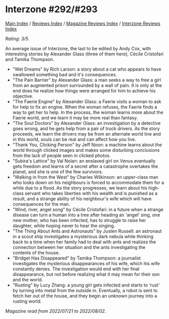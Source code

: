 # Interzone #292/#293

[Main Index](../../../README.md) / [Reviews Index](../../README.md) / [Magazine Reviews Index](../README.md) / [Interzone Reviews Index](README.md)

*Rating: 3/5.*

An average issue of Interzone, the last to be edited by Andy Cox, with interesting stories by Alexander Glass (three of them here), Cécile Cristofari and Tamika Thompson.

- "Wet Dreams" by Rich Larson: a story about a cat who appears to have swallowed something bad and it's consequences.
- "The Pain Barrier" by Alexander Glass: a man seeks a way to free a girl from an augmented prison surrounded by a wall of pain. It is only at the end does he realize how things were arranged for him to achieve his objective.
- "The Faerie Engine" by Alexander Glass: a Faerie visits a woman to ask for help to fix an engine. When the woman refuses, the Faerie finds a way to get her to help. In the process, the woman learns more about the Faerie world, and we learn it may be more real than fantasy.
- "The Soul Doctors" by Alexander Glass: an investigation by a detective goes wrong, and he gets help from a pair of truck drivers. As the story proceeds, we learn the drivers may be from an alternate world line and in this world, souls can be real and can affect how you live.
- "Thank You, Clicking Person" by Jeff Noon: a machine learns about the world through clicked images and makes some disturbing conclusions from the lack of people seen in clicked photos.
- "Subira's Lattice" by Val Nolan: an enslaved girl on Venus eventually gets freedom and learns of a secret after a catastrophe overtakes the planet, and she is one of the few survivors.
- "Walking in from the West" by Charles Wilkinson: an upper-class man who looks down on his neighbours is forced to accommodate them for a while due to a flood. As the story progresses, we learn about his high-class servant who takes liberties with his wealth and is punished as a result, and a strange ability of his neighbour's wife which will have consequences for the man.
- "Wind, river, angel song" by Cécile Cristofari: in a future when a strange disease can turn a human into a tree after heading an 'angel' sing, one new mother, who has been infected, has to struggle to raise her daughter, while hoping never to hear the singing.
- "The Thing About Ants and Astronauts" by Justen Russell: an astronaut in a scout ship investigates a mysterious dark nebula while thinking back to a time when her family had to deal with ants and realizes the connection between her situation and the ants investigating the contents of the house.
- "Bridget Has Disappeared" by Tamika Thompson: a journalist investigates the mysterious disappearances of his wife, which his wife constantly denies. The investigation would end with her final disappearance, but not before realizing what it may mean for their son and the world.
- "Rusting" by Lucy Zhang: a young girl gets infected and starts to 'rust' by turning into metal from the outside in. Eventually, a robot is sent to fetch her out of the house, and they begin an unknown journey into a rusting world.

*Magazine read from 2022/07/21 to 2022/08/02.*
